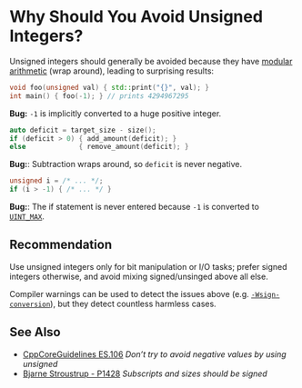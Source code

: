 # Why Should You Avoid Unsigned Integers?

Unsigned integers should generally be avoided because they have
[modular arithmetic][mod] (wrap around),
leading to surprising results:

```cpp
void foo(unsigned val) { std::print("{}", val); }
int main() { foo(-1); } // prints 4294967295
```
**Bug:** `-1` is implicitly converted to a huge positive integer.

```cpp
auto deficit = target_size - size();
if (deficit > 0) { add_amount(deficit); }
else             { remove_amount(deficit); }
```
**Bug:**: Subtraction wraps around, so `deficit`
is never negative.

```cpp
unsigned i = /* ... */;
if (i > -1) { /* ... */ }
```
**Bug:**: The if statement is never entered because `-1` is
converted to
[`UINT_MAX`](https://en.cppreference.com/w/c/types/limits).

<!-- inline -->
## Recommendation

Use unsigned integers only for bit manipulation or I/O tasks;
prefer signed integers otherwise,
and avoid mixing signed/unsinged above all else.

Compiler warnings can be used to detect the issues above
(e.g. [`-Wsign-conversion`](https://gcc.gnu.org/onlinedocs/gcc/Warning-Options.html#index-Wsign-conversion)),
but they detect countless harmless cases.

<!-- inline -->
## See Also

- [CppCoreGuidelines ES.106][guide] *Don’t try to avoid negative values by using unsigned*
- [Bjarne Stroustrup - P1428][p1428] *Subscripts and sizes should be signed*

[mod]: https://en.wikipedia.org/wiki/Modular_arithmetic
[guide]: http://isocpp.github.io/CppCoreGuidelines/CppCoreGuidelines#Res-nonnegative
[p1428]: https://www.open-std.org/jtc1/sc22/wg21/docs/papers/2019/p1428r0.pdf
